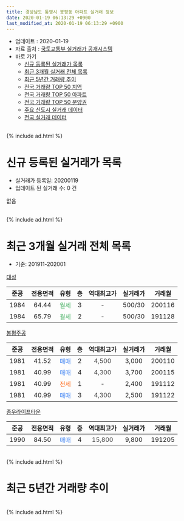 ```yaml
---
title: 경상남도 통영시 봉평동 아파트 실거래 정보
date: 2020-01-19 06:13:29 +0900
last_modified_at: 2020-01-19 06:13:29 +0900
---
```


* 업데이트 : 2020-01-19
* 자료 출처 : [국토교통부 실거래가 공개시스템](http://rt.molit.go.kr)
* 바로 가기
    * [신규 등록된 실거래가 목록](#신규-등록된-실거래가-목록)
    * [최근 3개월 실거래 전체 목록](#최근-3개월-실거래-전체-목록)
    * [최근 5년간 거래량 추이](#최근-5년간-거래량-추이)
    * [전국 거래량 TOP 50 지역](https://apt-info.github.io/apt-trade-info/최근-3개월-전국에서-가장-거래가-많이-발생한-지역)
    * [전국 거래량 TOP 50 아파트](https://apt-info.github.io/apt-trade-info/최근-3개월-전국에서-가장-거래가-많이-발생한-아파트)
    * [전국 거래량 TOP 50 분양권](https://apt-info.github.io/apt-trade-info/최근-3개월-전국에서-가장-거래가-많이-발생한-분양권)
    * [주요 신도시 실거래 데이터](https://apt-info.github.io/apt-trade-info/주요-신도시)
    * [전국 실거래 데이터](https://apt-info.github.io/apt-trade-info/전국)
<br>
{% include ad.html %}
<br>

# 신규 등록된 실거래가 목록
* 실거래가 등록일: 20200119
* 업데이트 된 실거래 수: 0 건

없음

<br>
{% include ad.html %}
<br>

# 최근 3개월 실거래 전체 목록
* 기준: 201911-202001


[대성](https://search.naver.com/search.naver?query=%EA%B2%BD%EC%83%81%EB%82%A8%EB%8F%84+%ED%86%B5%EC%98%81%EC%8B%9C+%EB%B4%89%ED%8F%89%EB%8F%99+%EB%8C%80%EC%84%B1)

|준공|전용면적|유형|층|역대최고가|실거래가|거래월|
|:---:|:---:|:---:|:---:|:---:|:---:|:---:|
|1984|64.44|<span style="color:#34a853">월세</span>|3|<span style="color:#444444">-</span>|500/30|200116|
|1984|65.79|<span style="color:#34a853">월세</span>|2|<span style="color:#444444">-</span>|500/30|191128|

[봉평주공](https://search.naver.com/search.naver?query=%EA%B2%BD%EC%83%81%EB%82%A8%EB%8F%84+%ED%86%B5%EC%98%81%EC%8B%9C+%EB%B4%89%ED%8F%89%EB%8F%99+%EB%B4%89%ED%8F%89%EC%A3%BC%EA%B3%B5)

|준공|전용면적|유형|층|역대최고가|실거래가|거래월|
|:---:|:---:|:---:|:---:|:---:|:---:|:---:|
|1981|41.52|<span style="color:#4285f3">매매</span>|2|<span style="color:#444444">4,500</span>|3,000|200110|
|1981|40.99|<span style="color:#4285f3">매매</span>|4|<span style="color:#444444">4,300</span>|3,700|200115|
|1981|40.99|<span style="color:#ff5a00">전세</span>|1|<span style="color:#444444">-</span>|2,400|191112|
|1981|40.99|<span style="color:#4285f3">매매</span>|3|<span style="color:#444444">4,300</span>|2,500|191122|

[종우라이프타운](https://search.naver.com/search.naver?query=%EA%B2%BD%EC%83%81%EB%82%A8%EB%8F%84+%ED%86%B5%EC%98%81%EC%8B%9C+%EB%B4%89%ED%8F%89%EB%8F%99+%EC%A2%85%EC%9A%B0%EB%9D%BC%EC%9D%B4%ED%94%84%ED%83%80%EC%9A%B4)

|준공|전용면적|유형|층|역대최고가|실거래가|거래월|
|:---:|:---:|:---:|:---:|:---:|:---:|:---:|
|1990|84.50|<span style="color:#4285f3">매매</span>|4|<span style="color:#444444">15,800</span>|9,800|191205|


<br>
{% include ad.html %}
<br>

# 최근 5년간 거래량 추이


<div style="width:100%;">
    <canvas id="deal_progress" height="200"></canvas>
</div>

<script>
new Chart(document.getElementById("deal_progress"), {
    type: 'line',
    data: {
        labels: ['201501','201502','201503','201504','201505','201506','201507','201508','201509','201510','201511','201512','201601','201602','201603','201604','201605','201606','201607','201608','201609','201610','201611','201612','201701','201702','201703','201704','201705','201706','201707','201708','201709','201710','201711','201712','201801','201802','201803','201804','201805','201806','201807','201808','201809','201810','201811','201812','201901','201902','201903','201904','201905','201906','201907','201908','201909','201910','201911','201912','202001'],
        datasets: [{
            label: '매매',
            pointRadius: 1,
            data: [4, 1, 7, 3, 4, 2, 7, 4, 3, 1, 5, 5, 1, 3, 5, 2, 2, 8, 3, 3, 7, 3, 5, 4, 2, 9, 4, 3, 2, 3, 4, 1, 3, 10, 7, 3, 4, 2, 6, 8, 4, 3, 5, 4, 4, 5, 6, 3, 3, 2, 3, 3, 4, 3, 2, 1, 1, 4, 1, 1, 2],
            borderColor: "rgba(255, 201, 14, 1)",
            backgroundColor: "rgba(255, 201, 14, 0.5)",
            fill: false,
            lineTension: 0
        },{
            label: '전월세',
            pointRadius: 1,
            data: [1, 0, 0, 0, 3, 1, 0, 1, 1, 3, 1, 1, 2, 1, 3, 2, 4, 2, 2, 1, 3, 3, 0, 1, 0, 1, 2, 1, 0, 3, 0, 2, 1, 1, 0, 1, 0, 0, 0, 2, 2, 1, 3, 2, 0, 1, 1, 1, 1, 0, 1, 3, 2, 0, 0, 0, 1, 1, 2, 0, 1],
            borderColor: "rgba(0, 141, 185, 1)",
            backgroundColor: "rgba(0, 141, 185, 0.5)",
            fill: false,
            lineTension: 0
        }
        ]
    },
    options: {
        responsive: true,
        title: {
            display: false
        },
        tooltips: {
            mode: 'index',
            intersect: false
        },
        hover: {
            mode: 'nearest',
            intersect: true
        },
        scales: {
            xAxes: [{
                display: true,
                scaleLabel: {
                    display: true,
                    labelString: '년/월'
                }
            }],
            yAxes: [{
                display: true,
                ticks: {
                    suggestedMin: 0,
                },
                scaleLabel: {
                    display: true,
                    labelString: '실거래 수'
                }
            }]
        }
    }
});

</script>


<br>
{% include ad.html %}
<br>


